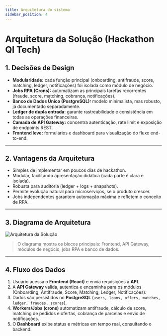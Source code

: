```yaml
---
title: Arquitetura do sistema
sidebar_position: 4
---
```


# Arquitetura da Solução (Hackathon QI Tech)

## 1. Decisões de Design

- **Modularidade:** cada função principal (onboarding, antifraude, score, matching, ledger, notificações) foi isolada como módulo de negócio.  
- **Jobs RPA (Crons):** automatizam as principais tarefas recorrentes (fraude, score, matching, cobrança, notificações).  
- **Banco de Dados Único (PostgreSQL):** modelo minimalista, mas robusto, já documentado separadamente.  
- **Ledger de dupla entrada:** garante rastreabilidade e consistência em todas as operações financeiras.  
- **Camada de API Gateway:** concentra autenticação, rate limit e exposição de endpoints REST.  
- **Frontend leve:** formulários e dashboard para visualização do fluxo end-to-end.  

---

## 2. Vantagens da Arquitetura

- Simples de implementar em poucos dias de hackathon.  
- Modular, facilitando apresentação didática (cada parte é clara e isolada).  
- Robusta para auditoria (ledger + logs + snapshots).  
- Permite evolução natural para microserviços, se o produto crescer.  
- Jobs independentes garantem automação máxima e refletem o conceito de RPA.  

---

## 3. Diagrama de Arquitetura

![Arquitetura da Solução](/img/arquitetura_qitech_hackathon.png)

> O diagrama mostra os blocos principais: Frontend, API Gateway, módulos de negócio, jobs RPA e banco de dados.

---

## 4. Fluxo dos Dados

1. Usuário acessa o **Frontend (React)** e envia requisições à **API**.  
2. A **API Gateway** valida, autentica e encaminha para os módulos (Onboarding, Antifraude, Score, Matching, Ledger, Notificações).  
3. Dados são persistidos no **PostgreSQL** (`users, loans, offers, matches, ledger, fraudes, scores`).  
4. **Workers/Jobs (crons)** automatizam antifraude, cálculo de score, matching de pedidos e ofertas, cobrança de parcelas e envio de notificações.  
5. O **Dashboard** exibe status e métricas em tempo real, consultando o backend.  
